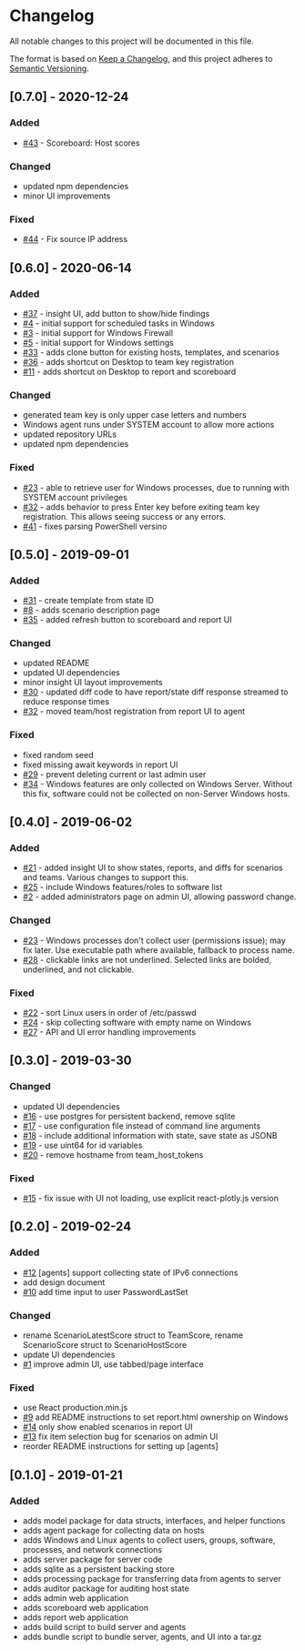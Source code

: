 # Changelog
All notable changes to this project will be documented in this file.

The format is based on [Keep a Changelog](https://keepachangelog.com/en/1.0.0/),
and this project adheres to [Semantic Versioning](https://semver.org/spec/v2.0.0.html).

## [0.7.0] - 2020-12-24
### Added
- [#43](https://github.com/netwayfind/cp-scoring/issues/43) - Scoreboard: Host scores

### Changed
- updated npm dependencies
- minor UI improvements

### Fixed
- [#44](https://github.com/netwayfind/cp-scoring/issues/44) - Fix source IP address

## [0.6.0] - 2020-06-14
### Added
- [#37](https://github.com/netwayfind/cp-scoring/issues/37) - insight UI, add button to show/hide findings
- [#4](https://github.com/netwayfind/cp-scoring/issues/4) - initial support for scheduled tasks in Windows
- [#3](https://github.com/netwayfind/cp-scoring/issues/3) - initial support for Windows Firewall
- [#5](https://github.com/netwayfind/cp-scoring/issues/5) - initial support for Windows settings
- [#33](https://github.com/netwayfind/cp-scoring/issues/33) - adds clone button for existing hosts, templates, and scenarios
- [#36](https://github.com/netwayfind/cp-scoring/issues/36) - adds shortcut on Desktop to team key registration
- [#11](https://github.com/netwayfind/cp-scoring/issues/11) - adds shortcut on Desktop to report and scoreboard

### Changed
- generated team key is only upper case letters and numbers
- Windows agent runs under SYSTEM account to allow more actions
- updated repository URLs
- updated npm dependencies

### Fixed
- [#23](https://github.com/netwayfind/cp-scoring/issues/23) - able to retrieve user for Windows processes, due to running with SYSTEM account privileges
- [#32](https://github.com/netwayfind/cp-scoring/issues/32) - adds behavior to press Enter key before exiting team key registration. This allows seeing success or any errors.
- [#41](https://github.com/netwayfind/cp-scoring/issues/41) - fixes parsing PowerShell versino

## [0.5.0] - 2019-09-01
### Added
- [#31](https://github.com/netwayfind/cp-scoring/issues/31) - create template from state ID
- [#8](https://github.com/netwayfind/cp-scoring/issues/8) - adds scenario description page
- [#35](https://github.com/netwayfind/cp-scoring/issues/35) - added refresh button to scoreboard and report UI

### Changed
- updated README
- updated UI dependencies
- minor insight UI layout improvements
- [#30](https://github.com/netwayfind/cp-scoring/issues/30) - updated diff code to have report/state diff response streamed to reduce response times
- [#32](https://github.com/netwayfind/cp-scoring/issues/32) - moved team/host registration from report UI to agent

### Fixed
- fixed random seed
- fixed missing await keywords in report UI
- [#29](https://github.com/netwayfind/cp-scoring/issues/29) - prevent deleting current or last admin user
- [#34](https://github.com/netwayfind/cp-scoring/issues/34) - Windows features are only collected on Windows Server. Without this fix, software could not be collected on non-Server Windows hosts.

## [0.4.0] - 2019-06-02
### Added
- [#21](https://github.com/netwayfind/cp-scoring/issues/21) - added insight UI to show states, reports, and diffs for scenarios and teams. Various changes to support this.
- [#25](https://github.com/netwayfind/cp-scoring/issues/25) - include Windows features/roles to software list
- [#2](https://github.com/netwayfind/cp-scoring/issues/2) - added administrators page on admin UI, allowing password change.

### Changed
- [#23](https://github.com/netwayfind/cp-scoring/issues/23) - Windows processes don't collect user (permissions issue); may fix later. Use executable path where available, fallback to process name.
- [#28](https://github.com/netwayfind/cp-scoring/issues/28) - clickable links are not underlined. Selected links are bolded, underlined, and not clickable.

### Fixed
- [#22](https://github.com/netwayfind/cp-scoring/issues/22) - sort Linux users in order of /etc/passwd
- [#24](https://github.com/netwayfind/cp-scoring/issues/24) - skip collecting software with empty name on Windows
- [#27](https://github.com/netwayfind/cp-scoring/issues/27) - API and UI error handling improvements

## [0.3.0] - 2019-03-30
### Changed
- updated UI dependencies
- [#16](https://github.com/netwayfind/cp-scoring/issues/16) - use postgres for persistent backend, remove sqlite
- [#17](https://github.com/netwayfind/cp-scoring/issues/17) - use configuration file instead of command line arguments
- [#18](https://github.com/netwayfind/cp-scoring/issues/18) - include additional information with state, save state as JSONB
- [#19](https://github.com/netwayfind/cp-scoring/issues/19) - use uint64 for id variables
- [#20](https://github.com/netwayfind/cp-scoring/issues/20) - remove hostname from team_host_tokens

### Fixed
- [#15](https://github.com/netwayfind/cp-scoring/issues/15) - fix issue with UI not loading, use explicit react-plotly.js version

## [0.2.0] - 2019-02-24
### Added
- [#12](https://github.com/netwayfind/cp-scoring/issues/12) [agents] support collecting state of IPv6 connections
- add design document
- [#10](https://github.com/netwayfind/cp-scoring/issues/10) add time input to user PasswordLastSet

### Changed
- rename ScenarioLatestScore struct to TeamScore, rename ScenarioScore struct to ScenarioHostScore
- update UI dependencies
- [#1](https://github.com/netwayfind/cp-scoring/issues/1) improve admin UI, use tabbed/page interface

### Fixed
- use React production.min.js
- [#9](https://github.com/netwayfind/cp-scoring/issues/9) add README instructions to set report.html ownership on Windows
- [#14](https://github.com/netwayfind/cp-scoring/issues/14) only show enabled scenarios in report UI
- [#13](https://github.com/netwayfind/cp-scoring/issues/13) fix item selection bug for scenarios on admin UI
- reorder README instructions for setting up [agents]

## [0.1.0] - 2019-01-21
### Added
- adds model package for data structs, interfaces, and helper functions
- adds agent package for collecting data on hosts
- adds Windows and Linux agents to collect users, groups, software, processes, and network connections
- adds server package for server code
- adds sqlite as a persistent backing store
- adds processing package for transferring data from agents to server
- adds auditor package for auditing host state
- adds admin web application
- adds scoreboard web application
- adds report web application
- adds build script to build server and agents
- adds bundle script to bundle server, agents, and UI into a tar.gz
